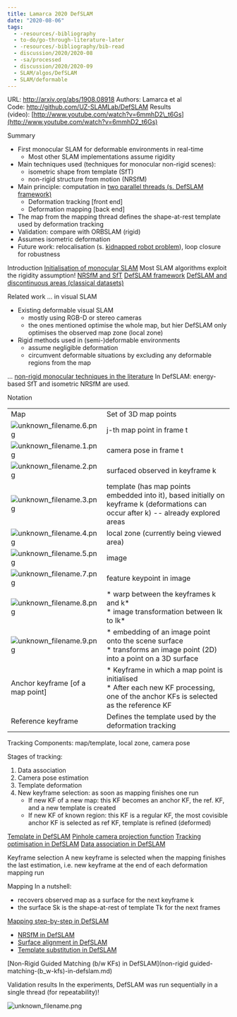 ```yaml
---
title: Lamarca 2020 DefSLAM
date: "2020-08-06"
tags:
  - -resources/-bibliography
  - to-do/go-through-literature-later
  - -resources/-bibliography/bib-read
  - discussion/2020/2020-08
  - -sa/processed
  - discussion/2020/2020-09
  - SLAM/algos/DefSLAM
  - SLAM/deformable
---
```


URL: <http://arxiv.org/abs/1908.08918>
Authors: Lamarca et al
Code: <http://github.com/UZ-SLAMLab/DefSLAM>
Results (video): [http://www.youtube.com/watch?v=6mmhD2\_t6Gs](http://www.youtube.com/watch?v=6mmhD2_t6Gs)

Summary

*   First monocular SLAM for deformable environments in real-time
    *   Most other SLAM implementations assume rigidity
*   Main techniques used (techniques for monocular non-rigid scenes):
    *   isometric shape from template (SfT)
    *   non-rigid structure from motion (NRSfM)
*   Main principle: computation in [two parallel threads (s. DefSLAM framework)](two-parallel-threads-(s.-defslam-framework).md)
    *   Deformation tracking \[front end\]
    *   Deformation mapping \[back end\]
*   The map from the mapping thread defines the shape-at-rest template used by deformation tracking
*   Validation: compare with ORBSLAM (rigid)
*   Assumes isometric deformation
*   Future work: relocalisation (s. [kidnapped robot problem](kidnapped-robot-problem.md)), loop closure for robustness

Introduction
[Initialisation of monocular SLAM](SLAM/initialisation-of-monocular-slam.md)
Most SLAM algorithms exploit the rigidity assumption!
[NRSfM and SfT](nrsfm-and-sft.md)
[DefSLAM framework](defslam-framework.md)
[DefSLAM and discontinuous areas (classical datasets)](defslam-and-discontinuous-areas-(classical-datasets).md)

Related work
... in visual SLAM

*   Existing deformable visual SLAM
    *   mostly using RGB-D or stereo cameras
    *   the ones mentioned optimise the whole map, but hier DefSLAM only optimises the observed map zone (local zone)
*   Rigid methods used in (semi-)deformable environments
    *   assume negligible deformation
    *   circumvent deformable situations by excluding any deformable regions from the map

... [non-rigid monocular techniques in the literature](non-rigid-monocular-techniques-in-the-literature.md)
In DefSLAM: energy-based SfT and isometric NRSfM are used.

Notation

|     |     |
| --- | --- |
| Map | Set of 3D map points |
| ![unknown_filename.6.png](./_resources/[Lamarca_2020]_DefSLAM.resources/unknown_filename.6.png) | j-th map point in frame t |
| ![unknown_filename.1.png](./_resources/[Lamarca_2020]_DefSLAM.resources/unknown_filename.1.png) | camera pose in frame t |
| ![unknown_filename.2.png](./_resources/[Lamarca_2020]_DefSLAM.resources/unknown_filename.2.png) | surfaced observed in keyframe k |
| ![unknown_filename.3.png](./_resources/[Lamarca_2020]_DefSLAM.resources/unknown_filename.3.png) | template (has map points embedded into it), based initially on keyframe k (deformations can occur after k) -- already explored areas |
| ![unknown_filename.4.png](./_resources/[Lamarca_2020]_DefSLAM.resources/unknown_filename.4.png) | local zone (currently being viewed area) |
| ![unknown_filename.5.png](./_resources/[Lamarca_2020]_DefSLAM.resources/unknown_filename.5.png) | image |
| ![unknown_filename.7.png](./_resources/[Lamarca_2020]_DefSLAM.resources/unknown_filename.7.png) | feature keypoint in image |
| ![unknown_filename.8.png](./_resources/[Lamarca_2020]_DefSLAM.resources/unknown_filename.8.png) | *   warp between the keyframes k and k\*<br>*   image transformation between Ik to Ik\* |
| ![unknown_filename.9.png](./_resources/[Lamarca_2020]_DefSLAM.resources/unknown_filename.9.png) | *   embedding of an image point onto the scene surface<br>*   transforms an image point (2D) into a point on a 3D surface |
| Anchor keyframe \[of a map point\] | *   Keyframe in which a map point is initialised<br>*   After each new KF processing, one of the anchor KFs is selected as the reference KF |
| Reference keyframe | Defines the template used by the deformation tracking |

Tracking
Components: map/template, local zone, camera pose

Stages of tracking:

1.  Data association
2.  Camera pose estimation
3.  Template deformation
4.  New keyframe selection: as soon as mapping finishes one run
    *   If new KF of a new map: this KF becomes an anchor KF, the ref. KF, and a new template is created
    *   If new KF of known region: this KF is a regular KF, the most covisible anchor KF is selected as ref KF, template is refined (deformed)

[Template in DefSLAM](template-in-defslam.md)
[Pinhole camera projection function](pinhole-camera-projection-function.md)
[Tracking optimisation in DefSLAM](tracking-optimisation-in-defslam.md)
[Data association in DefSLAM](data-association-in-defslam.md)

Keyframe selection
A new keyframe is selected when the mapping finishes the last estimation, i.e. new keyframe at the end of each deformation mapping run

Mapping
In a nutshell:

*   recovers observed map as a surface for the next keyframe k
*   the surface Sk is the shape-at-rest of template Tk for the next frames

[Mapping step-by-step in DefSLAM](mapping-step-by-step-in-defslam.md)

*   [NRSfM in DefSLAM](nrsfm-in-defslam.md)
*   [Surface alignment in DefSLAM](surface-alignment-in-defslam.md)
*   [Template substitution in DefSLAM](template-substitution-in-defslam.md)

[Non-Rigid Guided Matching (b/w KFs) in DefSLAM](non-rigid guided-matching-(b_w-kfs)-in-defslam.md)

Validation results
In the experiments, DefSLAM was run sequentially in a single thread (for repeatability)!

![unknown_filename.png](./_resources/[Lamarca_2020]_DefSLAM.resources/unknown_filename.png)

